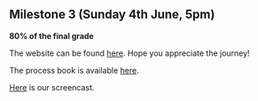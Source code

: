 ## Milestone 3 (Sunday 4th June, 5pm)

**80% of the final grade**

The website can be found [here](https://com-480-data-visualization.github.io/project-2023-data-divas/Milestone3/src/). Hope you appreciate the journey!

The process book is available [here](...).

[Here](...) is our screencast.
